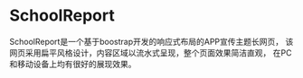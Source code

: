 # SchoolReport
SchoolReport是一个基于boostrap开发的响应式布局的APP宣传主题长网页，
该网页采用扁平风格设计，内容区域以流水式呈现，整个页面效果简洁直观，
在PC和移动设备上均有很好的展现效果。
